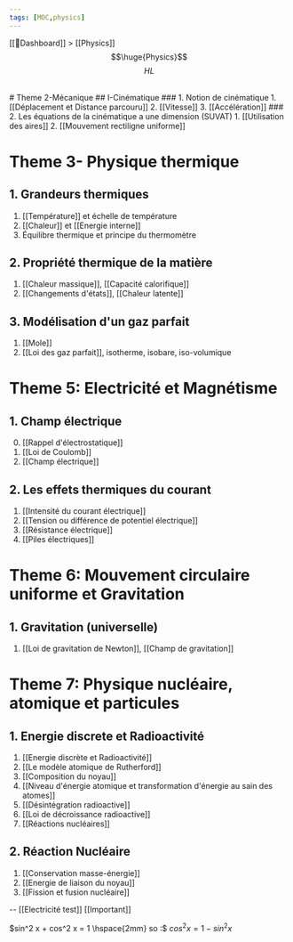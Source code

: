 ```yaml
---
tags: [MOC,physics]
---
```

[[📝Dashboard]] > [[Physics]]
<br/>
$$\huge{Physics}$$
$$
HL
$$


<br/>
# Theme 2-Mécanique
## I-Cinématique
### 1. Notion de cinématique
1.  [[Déplacement et Distance parcouru]]
2.  [[Vitesse]]
3.  [[Accélération]]
### 2. Les équations de la cinématique a une dimension (SUVAT)
1.  [[Utilisation des aires]]
2.  [[Mouvement rectiligne uniforme]]

# Theme 3- Physique thermique
## 1. Grandeurs thermiques
1. [[Température]] et échelle de température
2. [[Chaleur]] et [[Energie interne]]
3. Équilibre thermique et principe du thermomètre
## 2. Propriété thermique de la matière
1. [[Chaleur massique]], [[Capacité calorifique]]
2. [[Changements d'états]], [[Chaleur latente]]
## 3. Modélisation d'un gaz parfait
1. [[Mole]]
2. [[Loi des gaz parfait]], isotherme, isobare, iso-volumique

# Theme 5: Electricité et Magnétisme
## 1. Champ électrique
0. [[Rappel d'électrostatique]]
1. [[Loi de Coulomb]]
2. [[Champ électrique]]
## 2. Les effets thermiques du courant  
1. [[Intensité du courant électrique]] 
2. [[Tension ou différence de potentiel électrique]]
3. [[Résistance électrique]]
4. [[Piles électriques]]
# Theme 6: Mouvement circulaire uniforme et Gravitation
## 1. Gravitation (universelle)
1. [[Loi de gravitation de Newton]], [[Champ de gravitation]]

# Theme 7: Physique nucléaire, atomique et particules

## 1. Energie discrete et Radioactivité
1. [[Energie discrète et Radioactivité]]
1.  [[Le modèle atomique de Rutherford]]
2.  [[Composition du noyau]]
3.  [[Niveau d'énergie atomique et transformation d'énergie au sain des atomes]]
4.  [[Désintégration radioactive]]
5.  [[Loi de décroissance radioactive]]
6. [[Réactions nucléaires]]

## 2. Réaction Nucléaire
1.  [[Conservation masse-énergie]]
2.  [[Energie de liaison du noyau]]
3.  [[Fission et fusion nucléaire]]

--
[[Electricité test]]
[[Important]]

$sin^2 x + cos^2 x = 1 \hspace{2mm} so :$
$cos^2 x = 1-sin^2 x$
